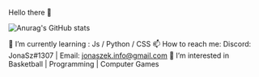 Hello there 👋

![Anurag's GitHub stats](https://github-readme-stats.vercel.app/api?username=Jonaszekk&show_icons=true&theme=radical)




🌱 I’m currently learning : Js / Python / CSS 
📫 How to reach me: Discord: JonaSz#1307 | Email: jonaszek.info@gmail.com
👀 I’m interested in Basketball | Programming | Computer Games

